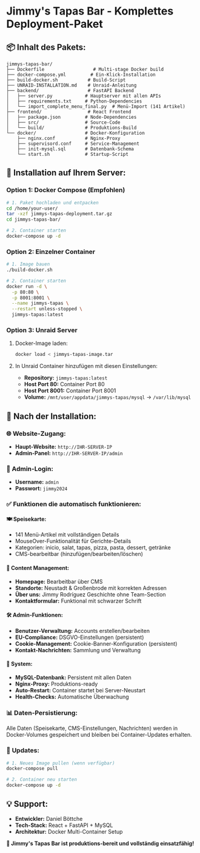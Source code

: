 # Jimmy's Tapas Bar - Komplettes Deployment-Paket

## 📦 Inhalt des Pakets:

```
jimmys-tapas-bar/
├── Dockerfile                  # Multi-stage Docker build
├── docker-compose.yml         # Ein-Klick-Installation  
├── build-docker.sh           # Build-Script
├── UNRAID-INSTALLATION.md    # Unraid-Anleitung
├── backend/                  # FastAPI Backend
│   ├── server.py            # Hauptserver mit allen APIs
│   ├── requirements.txt     # Python-Dependencies
│   └── import_complete_menu_final.py  # Menü-Import (141 Artikel)
├── frontend/                 # React Frontend
│   ├── package.json         # Node-Dependencies
│   ├── src/                 # Source-Code
│   └── build/               # Produktions-Build
└── docker/                  # Docker-Konfiguration
    ├── nginx.conf           # Nginx-Proxy
    ├── supervisord.conf     # Service-Management
    ├── init-mysql.sql       # Datenbank-Schema
    └── start.sh             # Startup-Script
```

## 🚀 Installation auf Ihrem Server:

### Option 1: Docker Compose (Empfohlen)
```bash
# 1. Paket hochladen und entpacken
cd /home/your-user/
tar -xzf jimmys-tapas-deployment.tar.gz
cd jimmys-tapas-bar/

# 2. Container starten
docker-compose up -d
```

### Option 2: Einzelner Container
```bash
# 1. Image bauen
./build-docker.sh

# 2. Container starten
docker run -d \
  -p 80:80 \
  -p 8001:8001 \
  --name jimmys-tapas \
  --restart unless-stopped \
  jimmys-tapas:latest
```

### Option 3: Unraid Server
1. Docker-Image laden:
   ```bash
   docker load < jimmys-tapas-image.tar
   ```

2. In Unraid Container hinzufügen mit diesen Einstellungen:
   - **Repository:** `jimmys-tapas:latest`
   - **Host Port 80:** Container Port 80
   - **Host Port 8001:** Container Port 8001
   - **Volume:** `/mnt/user/appdata/jimmys-tapas/mysql` → `/var/lib/mysql`

## 🎯 Nach der Installation:

### 🌐 Website-Zugang:
- **Haupt-Website:** `http://IHR-SERVER-IP`
- **Admin-Panel:** `http://IHR-SERVER-IP/admin`

### 🔐 Admin-Login:
- **Username:** `admin`
- **Passwort:** `jimmy2024`

### ✅ Funktionen die automatisch funktionieren:

#### 🍽️ **Speisekarte:**
- 141 Menü-Artikel mit vollständigen Details
- MouseOver-Funktionalität für Gerichte-Details
- Kategorien: inicio, salat, tapas, pizza, pasta, dessert, getränke
- CMS-bearbeitbar (hinzufügen/bearbeiten/löschen)

#### 📱 **Content Management:**
- **Homepage:** Bearbeitbar über CMS
- **Standorte:** Neustadt & Großenbrode mit korrekten Adressen
- **Über uns:** Jimmy Rodríguez Geschichte ohne Team-Section
- **Kontaktformular:** Funktional mit schwarzer Schrift

#### 🛠️ **Admin-Funktionen:**
- **Benutzer-Verwaltung:** Accounts erstellen/bearbeiten
- **EU-Compliance:** DSGVO-Einstellungen (persistent)
- **Cookie-Management:** Cookie-Banner-Konfiguration (persistent)
- **Kontakt-Nachrichten:** Sammlung und Verwaltung

#### 🔧 **System:**
- **MySQL-Datenbank:** Persistent mit allen Daten
- **Nginx-Proxy:** Produktions-ready
- **Auto-Restart:** Container startet bei Server-Neustart
- **Health-Checks:** Automatische Überwachung

### 📊 **Daten-Persistierung:**
Alle Daten (Speisekarte, CMS-Einstellungen, Nachrichten) werden in Docker-Volumes gespeichert und bleiben bei Container-Updates erhalten.

### 🔄 **Updates:**
```bash
# 1. Neues Image pullen (wenn verfügbar)
docker-compose pull

# 2. Container neu starten
docker-compose up -d
```

## 💡 **Support:**
- **Entwickler:** Daniel Böttche
- **Tech-Stack:** React + FastAPI + MySQL
- **Architektur:** Docker Multi-Container Setup

**🎉 Jimmy's Tapas Bar ist produktions-bereit und vollständig einsatzfähig!**